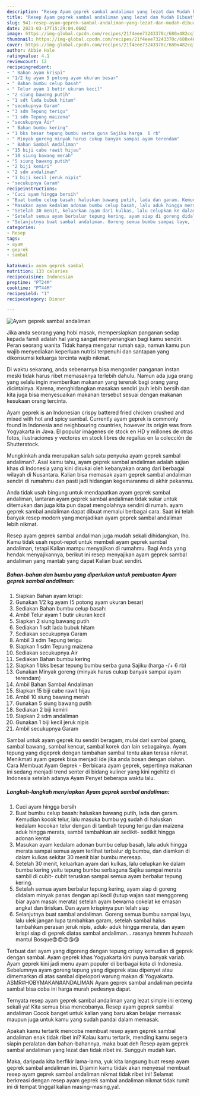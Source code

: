 ```yaml
---
description: "Resep Ayam geprek sambal andaliman yang lezat dan Mudah Dibuat"
title: "Resep Ayam geprek sambal andaliman yang lezat dan Mudah Dibuat"
slug: 941-resep-ayam-geprek-sambal-andaliman-yang-lezat-dan-mudah-dibuat
date: 2021-03-17T15:29:04.660Z
image: https://img-global.cpcdn.com/recipes/21f4eee73243370c/680x482cq70/ayam-geprek-sambal-andaliman-foto-resep-utama.jpg
thumbnail: https://img-global.cpcdn.com/recipes/21f4eee73243370c/680x482cq70/ayam-geprek-sambal-andaliman-foto-resep-utama.jpg
cover: https://img-global.cpcdn.com/recipes/21f4eee73243370c/680x482cq70/ayam-geprek-sambal-andaliman-foto-resep-utama.jpg
author: Abbie Hale
ratingvalue: 4.1
reviewcount: 12
recipeingredient:
- " Bahan ayam krispi"
- "1/2 kg ayam 5 potong ayam ukuran besar"
- " Bahan bumbu celup basah"
- " Telur ayam 1 butir ukuran kecil"
- "2 siung bawang putih"
- "1 sdt lada bubuk hitam"
- "secukupnya Garam"
- "3 sdm Tepung terigu"
- "1 sdm Tepung maizena"
- "secukupnya Air"
- " Bahan bumbu kering"
- "1 bks besar tepung bumbu serba guna Sajiku harga  6 rb"
- " Minyak goreng minyak harus cukup banyak sampai ayam terendam"
- " Bahan Sambal Andaliman"
- "15 biji cabe rawit hijau"
- "10 siung bawang merah"
- "5 siung bawang putih"
- "2 biji kemiri"
- "2 sdm andaliman"
- "1 biji kecil jeruk nipis"
- "secukupnya Garam"
recipeinstructions:
- "Cuci ayam hingga bersih"
- "Buat bumbu celup basah: haluskan bawang putih, lada dan garam. Kemudian kocok telur, lalu masuka bumbu yg sudah di haluskan kedalam kocokan telur dengan di tambah tepung terigu dan maizena aduk hingga merata, sambil tambahkan air sedikit- sedikit hingga adonan kental"
- "Masukan ayam kedalam adonan bumbu celup basah, lalu aduk hingga merata sampai semua ayam terlihat terbalur dg bumbu, dan diamkan di dalam kulkas sekitar 30 menit biar bumbu meresap."
- "Setelah 30 menit, keluarkan ayam dari kulkas, lalu celupkan ke dalam bumbu kering yaitu tepung bumbu serbaguna Sajiku sampai merata sambil di cubit- cubit teruskan sampai semua ayam berbalur tepung kering."
- "Setelah semua ayam berbalur tepung kering, ayam siap di goreng didalam minyak panas dengan api kecil (tutup wajan saat menggoreng biar ayam masak merata) setelah ayam bewarna cokelat ke emasan angkat dan tiriskan. Dan ayam krispinya pun telah siap"
- "Selanjutnya buat sambal andaliman. Goreng semua bumbu sampai layu, lalu ulek jangan lupa tambahkan garam, setelah sambal halus tambahkan perasan jeruk nipis, aduk- aduk hingga merata, dan ayam krispi siap di geprek diatas sambal andaliman....rasanya hmmm huhaaah mantul Bosque😍😍😍😘😘"
categories:
- Resep
tags:
- ayam
- geprek
- sambal

katakunci: ayam geprek sambal 
nutrition: 133 calories
recipecuisine: Indonesian
preptime: "PT24M"
cooktime: "PT44M"
recipeyield: "1"
recipecategory: Dinner

---
```



![Ayam geprek sambal andaliman](https://img-global.cpcdn.com/recipes/21f4eee73243370c/680x482cq70/ayam-geprek-sambal-andaliman-foto-resep-utama.jpg)

Jika anda seorang yang hobi masak, mempersiapkan panganan sedap kepada famili adalah hal yang sangat menyenangkan bagi kamu sendiri. Peran seorang  wanita Tidak hanya mengatur rumah saja, namun kamu pun wajib menyediakan keperluan nutrisi terpenuhi dan santapan yang dikonsumsi keluarga tercinta wajib nikmat.

Di waktu  sekarang, anda sebenarnya bisa mengorder panganan instan meski tidak harus ribet memasaknya terlebih dahulu. Namun ada juga orang yang selalu ingin memberikan makanan yang terenak bagi orang yang dicintainya. Karena, menghidangkan masakan sendiri jauh lebih bersih dan kita juga bisa menyesuaikan makanan tersebut sesuai dengan makanan kesukaan orang tercinta. 

Ayam geprek is an Indonesian crispy battered fried chicken crushed and mixed with hot and spicy sambal. Currently ayam geprek is commonly found in Indonesia and neighbouring countries, however its origin was from Yogyakarta in Java. El popular imágenes de stock en HD y millones de otras fotos, ilustraciones y vectores en stock libres de regalías en la colección de Shutterstock.

Mungkinkah anda merupakan salah satu penyuka ayam geprek sambal andaliman?. Asal kamu tahu, ayam geprek sambal andaliman adalah sajian khas di Indonesia yang kini disukai oleh kebanyakan orang dari berbagai wilayah di Nusantara. Kalian bisa memasak ayam geprek sambal andaliman sendiri di rumahmu dan pasti jadi hidangan kegemaranmu di akhir pekanmu.

Anda tidak usah bingung untuk mendapatkan ayam geprek sambal andaliman, lantaran ayam geprek sambal andaliman tidak sukar untuk ditemukan dan juga kita pun dapat mengolahnya sendiri di rumah. ayam geprek sambal andaliman dapat dibuat memalui berbagai cara. Saat ini telah banyak resep modern yang menjadikan ayam geprek sambal andaliman lebih nikmat.

Resep ayam geprek sambal andaliman juga mudah sekali dihidangkan, lho. Kamu tidak usah repot-repot untuk membeli ayam geprek sambal andaliman, tetapi Kalian mampu menyajikan di rumahmu. Bagi Anda yang hendak menyajikannya, berikut ini resep menyajikan ayam geprek sambal andaliman yang mantab yang dapat Kalian buat sendiri.

<!--inarticleads1-->

##### Bahan-bahan dan bumbu yang diperlukan untuk pembuatan Ayam geprek sambal andaliman:

1. Siapkan  Bahan ayam krispi:
1. Gunakan 1/2 kg ayam (5 potong ayam ukuran besar)
1. Sediakan  Bahan bumbu celup basah:
1. Ambil  Telur ayam 1 butir ukuran kecil
1. Siapkan 2 siung bawang putih
1. Sediakan 1 sdt lada bubuk hitam
1. Sediakan secukupnya Garam
1. Ambil 3 sdm Tepung terigu
1. Siapkan 1 sdm Tepung maizena
1. Sediakan secukupnya Air
1. Sediakan  Bahan bumbu kering
1. Siapkan 1 bks besar tepung bumbu serba guna Sajiku (harga -/+ 6 rb)
1. Gunakan  Minyak goreng (minyak harus cukup banyak sampai ayam terendam)
1. Ambil  Bahan Sambal Andaliman
1. Siapkan 15 biji cabe rawit hijau
1. Ambil 10 siung bawang merah
1. Gunakan 5 siung bawang putih
1. Sediakan 2 biji kemiri
1. Siapkan 2 sdm andaliman
1. Gunakan 1 biji kecil jeruk nipis
1. Ambil secukupnya Garam


Sambal untuk ayam geprek itu sendiri beragam, mulai dari sambal goang, sambal bawang, sambal kencur, sambal korek dan lain sebagainya. Ayam tepung yang digeprek dengan tambahan sambal tentu akan terasa nikmat. Menikmati ayam geprek bisa menjadi ide jika anda bosan dengan olahan. Cara Membuat Ayam Geprek - Berbicara ayam geprek, sepertinya makanan ini sedang menjadi trend senter di bidang kuliner yang kini ngehitz di Indonesia setelah adanya Ayam Penyet beberapa waktu lalu. 

<!--inarticleads2-->

##### Langkah-langkah menyiapkan Ayam geprek sambal andaliman:

1. Cuci ayam hingga bersih
1. Buat bumbu celup basah: haluskan bawang putih, lada dan garam. Kemudian kocok telur, lalu masuka bumbu yg sudah di haluskan kedalam kocokan telur dengan di tambah tepung terigu dan maizena aduk hingga merata, sambil tambahkan air sedikit- sedikit hingga adonan kental
1. Masukan ayam kedalam adonan bumbu celup basah, lalu aduk hingga merata sampai semua ayam terlihat terbalur dg bumbu, dan diamkan di dalam kulkas sekitar 30 menit biar bumbu meresap.
1. Setelah 30 menit, keluarkan ayam dari kulkas, lalu celupkan ke dalam bumbu kering yaitu tepung bumbu serbaguna Sajiku sampai merata sambil di cubit- cubit teruskan sampai semua ayam berbalur tepung kering.
1. Setelah semua ayam berbalur tepung kering, ayam siap di goreng didalam minyak panas dengan api kecil (tutup wajan saat menggoreng biar ayam masak merata) setelah ayam bewarna cokelat ke emasan angkat dan tiriskan. Dan ayam krispinya pun telah siap
1. Selanjutnya buat sambal andaliman. Goreng semua bumbu sampai layu, lalu ulek jangan lupa tambahkan garam, setelah sambal halus tambahkan perasan jeruk nipis, aduk- aduk hingga merata, dan ayam krispi siap di geprek diatas sambal andaliman....rasanya hmmm huhaaah mantul Bosque😍😍😍😘😘


Terbuat dari ayam yang digoreng dengan tepung crispy kemudian di geprek dengan sambal. Ayam geprek khas Yogyakarta kini punya banyak variab. Ayam geprek kini jadi menu ayam populer di berbagai kota di Indonesia. Sebelumnya ayam goreng tepung yang digeprek atau dipenyet atau dimemarkan di atas sambal dipelopori warung makan di Yogyakarta. ASMR#HOBYMAKAN#ANDALIMAN Ayam geprek sambal andaliman pecinta sambal bisa coba ini harga murah pedesnya dapat. 

Ternyata resep ayam geprek sambal andaliman yang lezat simple ini enteng sekali ya! Kita semua bisa mencobanya. Resep ayam geprek sambal andaliman Cocok banget untuk kalian yang baru akan belajar memasak maupun juga untuk kamu yang sudah pandai dalam memasak.

Apakah kamu tertarik mencoba membuat resep ayam geprek sambal andaliman enak tidak ribet ini? Kalau kamu tertarik, mending kamu segera siapin peralatan dan bahan-bahannya, maka buat deh Resep ayam geprek sambal andaliman yang lezat dan tidak ribet ini. Sungguh mudah kan. 

Maka, daripada kita berfikir lama-lama, yuk kita langsung buat resep ayam geprek sambal andaliman ini. Dijamin kamu tiidak akan menyesal membuat resep ayam geprek sambal andaliman nikmat tidak ribet ini! Selamat berkreasi dengan resep ayam geprek sambal andaliman nikmat tidak rumit ini di tempat tinggal kalian masing-masing,ya!.

